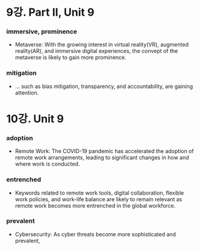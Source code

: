 # 9강. Part II, Unit 9

### immersive, prominence
* Metaverse: With the growing interest in virtual reality(VR), augmented reality(AR), and immersive digital experiences, the convept of the metaverse is likely to gain more prominence.

### mitigation
* ... such as bias mitigation, transparency, and accountability, are gaining attention.

# 10강. Unit 9

### adoption
* Remote Work: The COVID-19 pandemic has accelerated the adoption of remote work arrangements, leading to significant changes in how and where work is conducted.

### entrenched
* Keywords related to remote work tools, digital collaboration, flexible work policies, and work-life balance are likely to remain relevant as remote work becomes more entrenched in the global workforce.

### prevalent
* Cybersecurity: As cyber threats become more sophisticated and prevalent, 